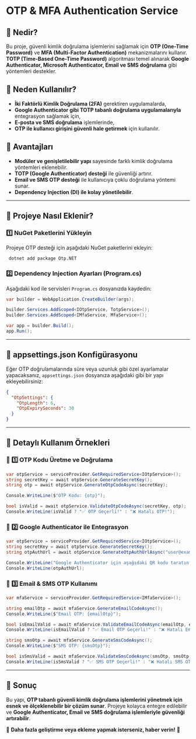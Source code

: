 ﻿# OTP & MFA Authentication Service

## 📌 Nedir?
Bu proje, güvenli kimlik doğrulama işlemlerini sağlamak için **OTP (One-Time Password)** ve **MFA (Multi-Factor Authentication)** mekanizmalarını kullanır. **TOTP (Time-Based One-Time Password)** algoritması temel alınarak **Google Authenticator, Microsoft Authenticator, Email ve SMS doğrulama** gibi yöntemleri destekler.

## 🎯 Neden Kullanılır?
- **İki Faktörlü Kimlik Doğrulama (2FA)** gerektiren uygulamalarda,
- **Google Authenticator gibi TOTP tabanlı doğrulama uygulamalarıyla** entegrasyon sağlamak için,
- **E-posta ve SMS doğrulama** işlemlerinde,
- **OTP ile kullanıcı girişini güvenli hale getirmek** için kullanılır.

## 🚀 Avantajları
- **Modüler ve genişletilebilir yapı** sayesinde farklı kimlik doğrulama yöntemleri eklenebilir.
- **TOTP (Google Authenticator) desteği** ile güvenliği artırır.
- **Email ve SMS OTP desteği** ile kullanıcıya çoklu doğrulama yöntemi sunar.
- **Dependency Injection (DI) ile kolay yönetilebilir**.

---

## 🔧 Projeye Nasıl Eklenir?

### **1️⃣ NuGet Paketlerini Yükleyin**
Projeye OTP desteği için aşağıdaki NuGet paketlerini ekleyin:
```shell
 dotnet add package Otp.NET
```

### **2️⃣ Dependency Injection Ayarları (Program.cs)**
Aşağıdaki kod ile servisleri `Program.cs` dosyanızda kaydedin:
```csharp
var builder = WebApplication.CreateBuilder(args);

builder.Services.AddScoped<IOtpService, TotpService>();
builder.Services.AddScoped<IMfaService, MfaService>();

var app = builder.Build();
app.Run();
```

---

## 📂 **appsettings.json Konfigürasyonu**
Eğer OTP doğrulamalarında süre veya uzunluk gibi özel ayarlamalar yapacaksanız, `appsettings.json` dosyanıza aşağıdaki gibi bir yapı ekleyebilirsiniz:
```json
{
  "OtpSettings": {
    "OtpLength": 6,
    "OtpExpirySeconds": 30
  }
}
```

---

## 📌 **Detaylı Kullanım Örnekleri**

### 🔹 **1️⃣ OTP Kodu Üretme ve Doğrulama**
```csharp
var otpService = serviceProvider.GetRequiredService<IOtpService>();
string secretKey = await otpService.GenerateSecretKey();
string otp = await otpService.GenerateOtpCodeAsync(secretKey);

Console.WriteLine($"OTP Kodu: {otp}");

bool isValid = await otpService.ValidateOtpCodeAsync(secretKey, otp);
Console.WriteLine(isValid ? "✅ OTP Geçerli!" : "❌ Hatalı OTP!");
```

### 🔹 **2️⃣ Google Authenticator ile Entegrasyon**
```csharp
var otpService = serviceProvider.GetRequiredService<IOtpService>();
string secretKey = await otpService.GenerateSecretKey();
string otpAuthUrl = await otpService.GenerateOtpAuthUrlAsync("user@example.com", "MyApp", secretKey);

Console.WriteLine("Google Authenticator için aşağıdaki QR kodu taratın:");
Console.WriteLine(otpAuthUrl);
```

### 🔹 **3️⃣ Email & SMS OTP Kullanımı**
```csharp
var mfaService = serviceProvider.GetRequiredService<IMfaService>();

string emailOtp = await mfaService.GenerateEmailCodeAsync();
Console.WriteLine($"Email OTP: {emailOtp}");

bool isEmailValid = await mfaService.ValidateEmailCodeAsync(emailOtp, emailOtp);
Console.WriteLine(isEmailValid ? "✅ Email OTP Geçerli!" : "❌ Hatalı Email OTP!");

string smsOtp = await mfaService.GenerateSmsCodeAsync();
Console.WriteLine($"SMS OTP: {smsOtp}");

bool isSmsValid = await mfaService.ValidateSmsCodeAsync(smsOtp, smsOtp);
Console.WriteLine(isSmsValid ? "✅ SMS OTP Geçerli!" : "❌ Hatalı SMS OTP!");
```

---

## 📌 **Sonuç**
Bu yapı, **OTP tabanlı güvenli kimlik doğrulama işlemlerini yönetmek için esnek ve ölçeklenebilir bir çözüm sunar**. Projeye kolayca entegre edilebilir ve **Google Authenticator, Email ve SMS doğrulama işlemleriyle güvenliği artırabilir**.

🔹 **Daha fazla geliştirme veya ekleme yapmak isterseniz, haber verin!** 🚀

